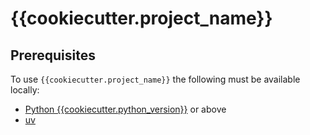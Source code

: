 # {{cookiecutter.project_name}}

## Prerequisites

To use `{{cookiecutter.project_name}}` the following must be available locally:

- [Python {{cookiecutter.python_version}}](https://docs.python.org/{{cookiecutter.python_version}}/) or above
- [uv](https://docs.astral.sh/uv/)
